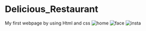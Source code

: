 # Delicious_Restaurant
My first webpage by using Html and css
![home](https://user-images.githubusercontent.com/131613021/233916489-edab4ad4-4920-45ec-916f-2afee9555b32.jpg)
![face](https://user-images.githubusercontent.com/131613021/233916970-5a5698e7-ad3d-48de-9685-06e359eb9d1d.jpg)
![insta](https://user-images.githubusercontent.com/131613021/233917151-2c46b7f2-a08a-499c-a582-6f2adde79bfa.jpg)
